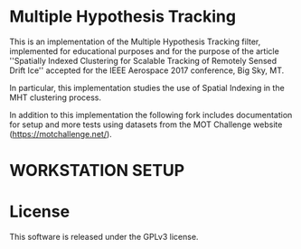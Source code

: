 # Multiple Hypothesis Tracking
This is an implementation of the Multiple Hypothesis Tracking filter,
implemented for educational purposes and for the purpose of the article
''Spatially Indexed Clustering for Scalable Tracking of Remotely Sensed Drift
Ice'' accepted for the IEEE Aerospace 2017 conference, Big Sky, MT.

In particular, this implementation studies the use of Spatial Indexing in the
MHT clustering process.

In addition to this implementation the following fork includes documentation for setup and more tests using datasets from the MOT Challenge website (https://motchallenge.net/). 

# WORKSTATION SETUP




# License
This software is released under the GPLv3 license.
